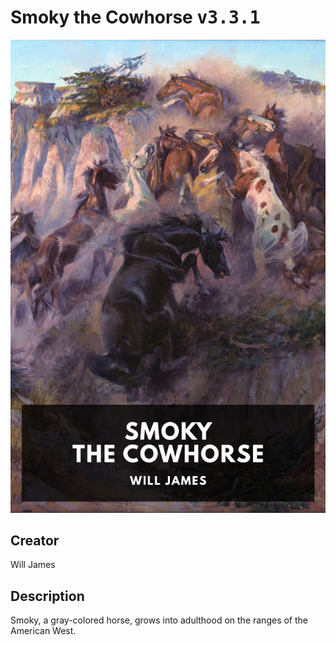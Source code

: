 
# Smoky the Cowhorse <kbd>v3.3.1</kbd>

<center>
  <img src="./cover-1024.jpg"/>
</center>

## Creator
Will James

## Description
Smoky, a gray-colored horse, grows into adulthood on the ranges of the American West.
